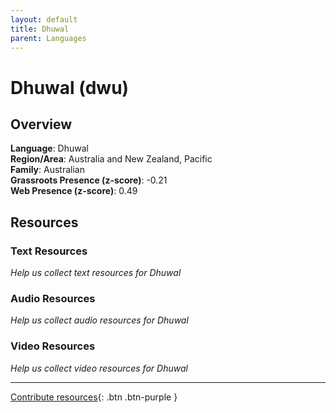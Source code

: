 ```yaml
---
layout: default
title: Dhuwal
parent: Languages
---
```


# Dhuwal (dwu)

## Overview

**Language**: Dhuwal  
**Region/Area**: Australia and New Zealand, Pacific  
**Family**: Australian  
**Grassroots Presence (z-score)**: -0.21  
**Web Presence (z-score)**: 0.49  

## Resources

### Text Resources
*Help us collect text resources for Dhuwal*

### Audio Resources
*Help us collect audio resources for Dhuwal*

### Video Resources
*Help us collect video resources for Dhuwal*

---

[Contribute resources](https://forms.office.com/e/1SfLJx3u1r){: .btn .btn-purple }
